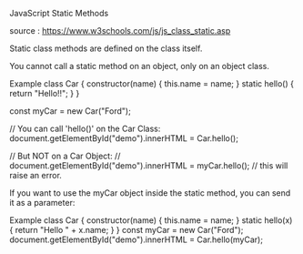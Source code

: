 JavaScript Static Methods

source : <https://www.w3schools.com/js/js_class_static.asp>

Static class methods are defined on the class itself.

You cannot call a static method on an object, only on an object class.

Example
class Car {
constructor(name) {
this.name = name;
}
static hello() {
return "Hello!!";
}
}

const myCar = new Car("Ford");

// You can call 'hello()' on the Car Class:
document.getElementById("demo").innerHTML = Car.hello();

// But NOT on a Car Object:
// document.getElementById("demo").innerHTML = myCar.hello();
// this will raise an error.

If you want to use the myCar object inside the static method, you can send it as a parameter:

Example
class Car {
constructor(name) {
this.name = name;
}
static hello(x) {
return "Hello " + x.name;
}
}
const myCar = new Car("Ford");
document.getElementById("demo").innerHTML = Car.hello(myCar);
